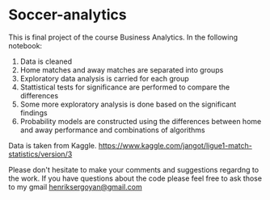 # Soccer-analytics

This is final project of the course Business Analytics. In the following notebook:

1. Data is cleaned
2. Home matches and away matches are separated into groups
3. Exploratory data analysis is carried for each group
4. Stattistical tests for significance are performed to compare the differences
5. Some more exploratory analysis is done based on the significant findings
6. Probability models are constructed using the differences between home and away performance and combinations of algorithms 


Data is taken from Kaggle. https://www.kaggle.com/jangot/ligue1-match-statistics/version/3

Please don't hesitate to make your comments and suggestions regardng to the work. If you have questions about 
the code please feel free to ask those to my gmail henriksergoyan@gmail.com
